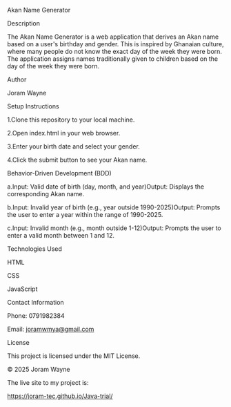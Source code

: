 Akan Name Generator

Description

The Akan Name Generator is a web application that derives an Akan name based on a user's birthday and gender. This is inspired by Ghanaian culture, where many people do not know the exact day of the week they were born. The application assigns names traditionally given to children based on the day of the week they were born.

Author

Joram Wayne

Setup Instructions

1.Clone this repository to your local machine.

2.Open index.html in your web browser.

3.Enter your birth date and select your gender.

4.Click the submit button to see your Akan name.

Behavior-Driven Development (BDD)

a.Input: Valid date of birth (day, month, and year)Output: Displays the corresponding Akan name.

b.Input: Invalid year of birth (e.g., year outside 1990-2025)Output: Prompts the user to enter a year within the range of 1990-2025.

c.Input: Invalid month (e.g., month outside 1-12)Output: Prompts the user to enter a valid month between 1 and 12.

Technologies Used

HTML

CSS

JavaScript

Contact Information

Phone: 0791982384

Email: joramwmya@gmail.com

License

This project is licensed under the MIT License.

© 2025 Joram Wayne

The live site to my project is:



https://joram-tec.github.io/Java-trial/

